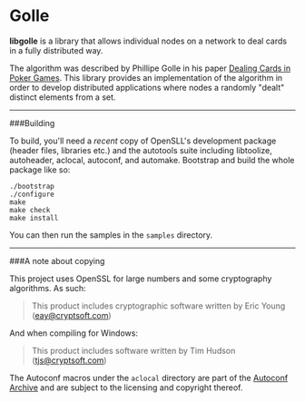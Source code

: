 Golle
=====

**libgolle** is a library that allows individual nodes on a network to 
deal cards in a fully distributed way.

The algorithm was described by Phillipe Golle in his paper 
[Dealing Cards in Poker Games](http://crypto.stanford.edu/~pgolle/papers/poker.pdf). 
This library provides an implementation of the algorithm in order to 
develop distributed applications where nodes a randomly "dealt" 
distinct elements from a set.

------------------------------

###Building

To build, you'll need a _recent_ copy of OpenSLL's development package (header files, libraries etc.) and the autotools suite including libtoolize, autoheader, aclocal, autoconf, and automake. Bootstrap and build the whole package like so:

    ./bootstrap
    ./configure
    make
    make check
    make install
    
You can then run the samples in the `samples` directory.

------------------------------

###A note about copying

This project uses OpenSSL for large numbers and some cryptography algorithms. As such:

> This product includes cryptographic software written by Eric Young (eay@cryptsoft.com)

And when compiling for Windows:

> This product includes software written by Tim Hudson (tjs@cryptsoft.com)


The Autoconf macros under the `aclocal` directory are part of the [Autoconf Archive](http://www.gnu.org/software/autoconf-archive) and are subject to the licensing and copyright thereof.
